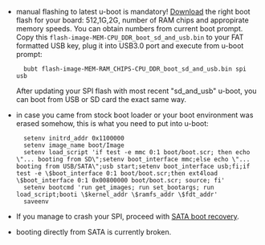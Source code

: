- manual flashing to latest u-boot is mandatory! [Download](https://dl.armbian.com/espressobin/u-boot/) the right boot flash for your board: 512,1G,2G, number of RAM chips and appropirate memory speeds. You can obtain numbers from current boot prompt. Copy this `flash-image-MEM-CPU_DDR_boot_sd_and_usb.bin` to your FAT formatted USB key, plug it into USB3.0 port and execute from u-boot prompt: 

		bubt flash-image-MEM-RAM_CHIPS-CPU_DDR_boot_sd_and_usb.bin spi usb

	After updating your SPI flash with most recent "sd\_and\_usb" u-boot, you can boot from USB or SD card the exact same way.
	
- in case you came from stock boot loader or your boot environment was erased somehow, this is what you need to put into u-boot:

		setenv initrd_addr 0x1100000
		setenv image_name boot/Image
		setenv load_script 'if test -e mmc 0:1 boot/boot.scr; then echo \"... booting from SD\";setenv boot_interface mmc;else echo \"... booting from USB/SATA\";usb start;setenv boot_interface usb;fi;if test -e \$boot_interface 0:1 boot/boot.scr;then ext4load \$boot_interface 0:1 0x00800000 boot/boot.scr; source; fi'
		setenv bootcmd 'run get_images; run set_bootargs; run load_script;booti \$kernel_addr \$ramfs_addr \$fdt_addr'
		saveenv
- If you manage to crash your SPI, proceed with [SATA boot recovery](http://wiki.espressobin.net/tiki-index.php?page=Boot+ESPRESSObin+from+SATA+drive).
- booting directly from SATA is currently broken.
